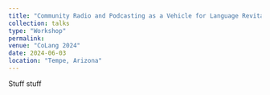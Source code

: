 ```yaml
---
title: "Community Radio and Podcasting as a Vehicle for Language Revitalization"
collection: talks
type: "Workshop"
permalink: 
venue: "CoLang 2024"
date: 2024-06-03
location: "Tempe, Arizona"
---
```


Stuff stuff

